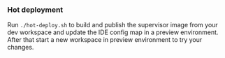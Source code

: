 ### Hot deployment

Run `./hot-deploy.sh` to build and publish the supervisor image from your dev workspace and
update the IDE config map in a preview environment. After that start a new workspace in preview environment to try your changes.
